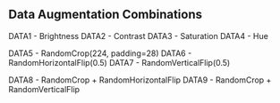 

## Data Augmentation Combinations
DATA1 - Brightness
DATA2 - Contrast
DATA3 - Saturation
DATA4 - Hue

DATA5 - RandomCrop(224, padding=28)
DATA6 - RandomHorizontalFlip(0.5)
DATA7 - RandomVerticalFlip(0.5)

DATA8 - RandomCrop + RandomHorizontalFlip
DATA9 - RandomCrop + RandomVerticalFlip
